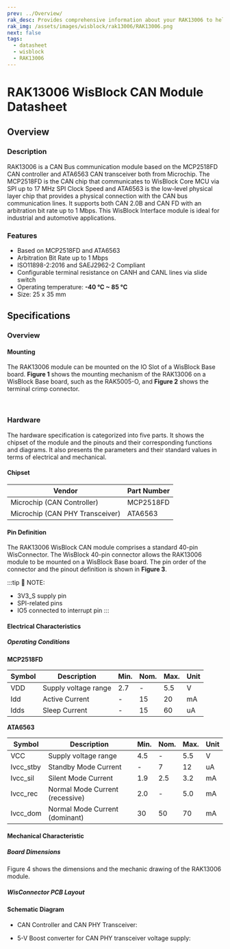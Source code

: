 ```yaml
---
prev: ../Overview/
rak_desc: Provides comprehensive information about your RAK13006 to help you use it. This information includes technical specifications, characteristics, and requirements, and it also discusses the device components.
rak_img: /assets/images/wisblock/rak13006/RAK13006.png
next: false
tags:
  - datasheet
  - wisblock
  - RAK13006
---
```


# RAK13006 WisBlock CAN Module Datasheet

## Overview

### Description

RAK13006 is a CAN Bus communication module based on the MCP2518FD CAN controller and ATA6563 CAN transceiver both from Microchip. The MCP2518FD is the CAN chip that communicates to WisBlock Core MCU via SPI up to 17&nbsp;MHz SPI Clock Speed and ATA6563 is the low-level physical layer chip that provides a physical connection with the CAN bus communication lines. It supports both CAN 2.0B and CAN FD with an arbitration bit rate up to 1&nbsp;Mbps. This WisBlock Interface module is ideal for industrial and automotive applications.

### Features

- Based on MCP2518FD and ATA6563
- Arbitration Bit Rate up to 1&nbsp;Mbps
- ISO11898-2:2016 and SAEJ2962-2 Compliant
- Configurable terminal resistance on CANH and CANL lines via slide switch
- Operating temperature: **-40&nbsp;°C ~ 85&nbsp;°C**
- Size: 25 x 35&nbsp;mm

## Specifications

### Overview

#### Mounting

The RAK13006 module can be mounted on the IO Slot of a WisBlock Base board. **Figure 1** shows the mounting mechanism of the RAK13006 on a WisBlock Base board, such as the RAK5005-O, and **Figure 2** shows the terminal crimp connector.

<rk-img
  src="/assets/images/wisblock/rak13006/datasheet/rak13006-mount.png"
  width="60%"
  caption="RAK13006 WisBlock CAN Module mounting"
/>

<br>

<rk-img
  src="/assets/images/wisblock/rak13006/datasheet/terminal.png"
  width="60%"
  caption="RAK13006 Crimp Terminal Connector and Terminal Resistance Switch"
/>


### Hardware

The hardware specification is categorized into five parts. It shows the chipset of the module and the pinouts and their corresponding functions and diagrams. It also presents the parameters and their standard values in terms of electrical and mechanical.

####  Chipset

| Vendor                          | Part Number |
| ------------------------------- | ----------- |
| Microchip (CAN Controller)      | MCP2518FD   |
| Microchip (CAN PHY Transceiver) | ATA6563     |

#### Pin Definition

The RAK13006 WisBlock CAN module comprises a standard 40-pin WisConnector. The WisBlock 40-pin connector allows the RAK13006 module to be mounted on a WisBlock Base board. The pin order of the connector and the pinout definition is shown in **Figure 3**.

:::tip 📝 NOTE:
- 3V3_S supply pin
- SPI-related pins
- IO5 connected to interrupt pin
:::

<rk-img
  src="/assets/images/wisblock/rak13006/datasheet/RAK13006_Pinout.png"
  width="55%"
  caption="RAK13006 WisBlock CAN Module pinout diagram"
/>

#### Electrical Characteristics

##### Operating Conditions

**MCP2518FD**

| Symbol | Description                    | Min. | Nom. | Max. | Unit |
| ------ | ------------------------------ | ---- | ---- | ---- | ---- |
| VDD    | Supply voltage range           | 2.7  | -    | 5.5  | V    |
| Idd    | Active Current                 | -    | 15   | 20   | mA   |
| Idds   | Sleep Current                  | -    | 15   | 60   | uA   |

**ATA6563**

| Symbol    | Description                     | Min. | Nom. | Max. | Unit |
| --------- | ------------------------------- | ---- | ---- | ---- | ---- |
| VCC       | Supply voltage range            | 4.5  | -    | 5.5  | V    |
| Ivcc_stby | Standby Mode Current            | -    | 7    | 12   | uA   |
| Ivcc_sil  | Silent Mode Current             | 1.9  | 2.5  | 3.2  | mA   |
| Ivcc_rec  | Normal Mode Current (recessive) | 2.0  |  -   | 5.0  | mA   |
| Ivcc_dom  | Normal Mode Current (dominant)  | 30   | 50   | 70   | mA   |


#### Mechanical Characteristic

##### Board Dimensions

Figure 4 shows the dimensions and the mechanic drawing of the RAK13006 module.

<rk-img
  src="/assets/images/wisblock/rak13006/datasheet/rak13006-mechanic-drawing.png"
  width="80%"
  caption="RAK13006 WisBlock CAN Module mechanic drawing"
/>

##### WisConnector PCB Layout

<rk-img
  src="/assets/images/wisblock/rak13006/datasheet/MxxS1003K6M.png"
  width="100%"
  caption="WisConnector PCB footprint and recommendations"
/>

#### Schematic Diagram

- CAN Controller and CAN PHY Transceiver:

<rk-img
  src="/assets/images/wisblock/rak13006/datasheet/can-chip-phy.png"
  width="70%"
  caption="RAK13006 CAN controller and transceiver"
/>

- 5-V Boost converter for CAN PHY transceiver voltage supply:

<rk-img
  src="/assets/images/wisblock/rak13006/datasheet/5v-boost.png"
  width="75%"
  caption="5V Boost"
/>